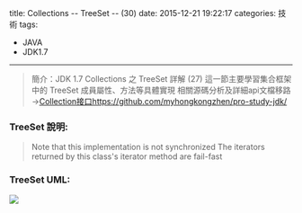 title: Collections -- TreeSet -- (30)
date: 2015-12-21 19:22:17
categories: 技術
tags:
- JAVA
- JDK1.7
---
> 簡介：JDK 1.7 Collections 之 TreeSet 詳解 (27)
> 這一節主要學習集合框架中的 TreeSet 成員屬性、方法等具體實現
> 相關源碼分析及詳細api文檔移路→[Collection接口https://github.com/myhongkongzhen/pro-study-jdk/](https://github.com/myhongkongzhen/pro-study-jdk/tree/master/src/main/java/z/z/w/jdk/collections)

<!--more-->

### TreeSet 說明:
> Note that this implementation is not synchronized
> The iterators returned by this class's iterator method are fail-fast

### TreeSet UML:
<img src="/images/Collections/Collection-TreeSet.png"  />


